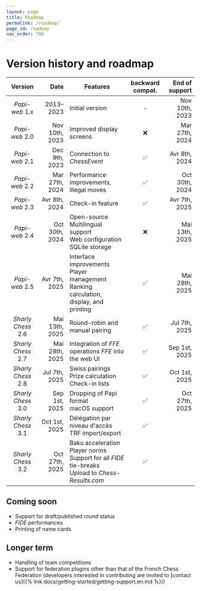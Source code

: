 ```yaml
---
layout: page
title: Roadmap
permalink: /roadmap/
page_id: roadmap
nav_order: 700
---
```


# Version history and roadmap

|      Version       |           Date | Features                                                                                                   | backward<br/>compat. | End of support |
|:------------------:|---------------:|------------------------------------------------------------------------------------------------------------|:--------------------:|---------------:|
|   _Papi-web_ 1.x   |      2013–2023 | Initial version                                                                                            |          -           | Nov 10th, 2023 |
|   _Papi-web_ 2.0   | Nov 10th, 2023 | Improved display screens                                                                                   |          ❌           | Mar 27th, 2024 |
|   _Papi-web_ 2.1   |  Dec 9th, 2023 | Connection to _ChessEvent_                                                                                 |          ✅           |  Avr 8th, 2024 |
|   _Papi-web_ 2.2   | Mar 27th, 2024 | Performance improvements, illegal moves                                                                    |          ✅           | Oct 30th, 2024 |
|   _Papi-web_ 2.3   |  Avr 8th, 2024 | Check-in feature                                                                                           |          ✅           |  Avr 7th, 2025 |
|   _Papi-web_ 2.4   | Oct 30th, 2024 | Open-source<br/>Multilingual support<br/>Web configuration<br/>SQLite storage                              |          ❌           | Mai 13th, 2025 |
|   _Papi-web_ 2.5   |  Avr 7th, 2025 | Interface improvements<br/>Player management<br/>Ranking calculation, display, and printing                |          ✅           | Mai 28th, 2025 |
| _Sharly Chess_ 2.6 | Mai 13th, 2025 | Round-robin and manual pairing                                                                             |          ✅           |  Jul 7th, 2025 |
| _Sharly Chess_ 2.7 | Mai 28th, 2025 | Integration of _FFE_ operations _FFE_ into the web UI                                                      |          ✅           |  Sep 1st, 2025 |
| _Sharly Chess_ 2.8 |  Jul 7th, 2025 | Swiss pairings<br/>Prize calculation<br/>Check-in lists                                                    |          ✅           |  Oct 1st, 2025 |
| _Sharly Chess_ 3.0 |  Sep 1st, 2025 | Dropping of Papi format<br/>macOS support                                                                  |          ✅           | Oct 27th, 2025 |
| _Sharly Chess_ 3.1 |  Oct 1st, 2025 | Délégation par niveau d'accès<br/>TRF import/export                                                        |          ✅           |                |
| _Sharly Chess_ 3.2 | Oct 27th, 2025 | Baku acceleration<br/>Player norms<br/>Support for all _FIDE_ tie-breaks<br/>Upload to _Chess-Results.com_ |          ✅           |                |

## Coming soon

* Support for draft/published round status
* _FIDE_ performances
* Printing of name cards

## Longer term

* Handling of team competitions
* Support for federation plugins other than that of the French Chess Federation (developers interested in contributing are invited to [contact us]({% link docs/getting-started/getting-support.en.md %}))
